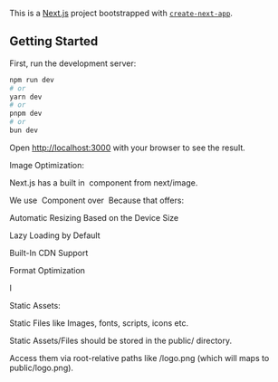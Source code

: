 This is a [Next.js](https://nextjs.org) project bootstrapped with [`create-next-app`](https://nextjs.org/docs/app/api-reference/cli/create-next-app).

## Getting Started

First, run the development server:

```bash
npm run dev
# or
yarn dev
# or
pnpm dev
# or
bun dev
```

Open [http://localhost:3000](http://localhost:3000) with your browser to see the result.

Image Optimization:

Next.js has a built in <Image /> component from next/image.

We use <Image /> Component over <img /> Because that offers:

Automatic Resizing Based on the Device Size

Lazy Loading by Default

Built-In CDN Support

Format Optimization

I

Static Assets:

Static Files like Images, fonts, scripts, icons etc.

Static Assets/Files should be stored in the public/ directory.

Access them via root-relative paths like /logo.png (which will maps to public/logo.png).
